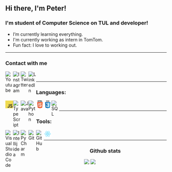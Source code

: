 ## Hi there, I'm Peter!

### I'm student of Computer Science on TUL and developer!
- I’m currently learning everything.
- I'm currently working as intern in TomTom.
- Fun fact: I love to working out.

---
### Contact with me
[<img align="left" alt="Youtube" width="24px" src="https://cdn-icons-png.flaticon.com/512/733/733590.png"/>][youtube]
[<img align="left" alt="Instagram" width="24px" src="https://cdn-icons-png.flaticon.com/512/733/733558.png" />][instagram]
[<img align="left" alt="Twitter" width="24px" src="https://cdn-icons-png.flaticon.com/512/733/733579.png" />][twitter]
[<img align="left" alt="LinkedIn" width="24px" src="https://cdn-icons-png.flaticon.com/512/174/174857.png" />][linkedin]

<br />

---
### Languages:
<img align="left" alt="JavaScript" width="24px" src="https://raw.githubusercontent.com/github/explore/80688e429a7d4ef2fca1e82350fe8e3517d3494d/topics/javascript/javascript.png" />
<img align="left" alt="TypeScript" width="24px" src="https://iconape.com/wp-content/png_logo_vector/typescript.png" />
<img align="left" alt="Java" width="24px" src="https://cdn-icons-png.flaticon.com/512/226/226777.png" />
<img align="left" alt="Python" width="24px" src="https://upload.wikimedia.org/wikipedia/commons/thumb/c/c3/Python-logo-notext.svg/2048px-Python-logo-notext.svg.png" />
<img align="left" alt="HTML5" width="24px" src="https://raw.githubusercontent.com/github/explore/80688e429a7d4ef2fca1e82350fe8e3517d3494d/topics/html/html.png" />
<img align="left" alt="CSS3" width="24px" src="https://raw.githubusercontent.com/github/explore/80688e429a7d4ef2fca1e82350fe8e3517d3494d/topics/css/css.png" />
<img align="left" alt="SQL" width="24px" src="https://cdn-icons-png.flaticon.com/512/2772/2772128.png" />

<br />

---
### Tools:
<img align="left" alt="Visual Studio Code" width="24px" src="https://upload.wikimedia.org/wikipedia/commons/thumb/9/9a/Visual_Studio_Code_1.35_icon.svg/512px-Visual_Studio_Code_1.35_icon.svg.png" />
<img align="left" alt="Intellij idea" width="24px" src="https://upload.wikimedia.org/wikipedia/commons/thumb/9/9c/IntelliJ_IDEA_Icon.svg/1200px-IntelliJ_IDEA_Icon.svg.png" />
<img align="left" alt="PyCharm" width="24px" src="https://upload.wikimedia.org/wikipedia/commons/thumb/1/1d/PyCharm_Icon.svg/2048px-PyCharm_Icon.svg.png" />
<img align="left" alt="Git" width="24px" src="https://git-scm.com/images/logos/logomark-orange@2x.png" />
<img align="left" alt="GitHub" width="24px" src="https://cdn-icons-png.flaticon.com/512/733/733553.png" />
<img align="left" alt="React" width="24px" src="https://raw.githubusercontent.com/github/explore/80688e429a7d4ef2fca1e82350fe8e3517d3494d/topics/react/react.png" />

<br />

---
<h3 align="center">Github stats</h3>

<p align="center">
  <img src="https://github-readme-stats.vercel.app/api?username=amelinium23&theme=dark&show_icons=true" />
  <img src="https://github-readme-stats.vercel.app/api/top-langs/?username=amelinium23&theme=dark" /> 
</p>
<br />



[twitter]: https://twitter.com/amelinium23
[youtube]: https://www.youtube.com/c/amelinium23
[instagram]: https://www.instagram.com/amelinium23/
[linkedin]: https://www.linkedin.com/in/piotr-tomczak-565666209
